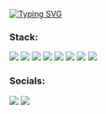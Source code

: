 
<a href="https://git.io/typing-svg"><img src="https://readme-typing-svg.demolab.com?font=Fira+Code&size=35&duration=4000&pause=1000&color=00EDF7&vCenter=true&width=900&lines=Backend+developer" alt="Typing SVG" /></a>
### Stack:

<img src="https://img.shields.io/badge/Python-103247?style=for-the-badge&logo=Python&logoColor=FFFFF0"/>    <img src="https://img.shields.io/badge/Flask-0c131f?style=for-the-badge&logo=Flask&logoColor=FFFFF0"/>    <img src="https://img.shields.io/badge/FastAPI-103247?style=for-the-badge&logo=FastAPI&logoColor=020604"/>    <img src="https://img.shields.io/badge/HTML5-180000?style=for-the-badge&logo=HTML5&logoColor=ec0000"/>    <img src="https://img.shields.io/badge/MySQL-0a242c?style=for-the-badge&logo=MySQL&logoColor=FFFFF0"/>    <img src="https://img.shields.io/badge/C%2b%2b-091326?style=for-the-badge&logo=C%2b%2b&logoColor=FFFFF0"/>    <img src="https://img.shields.io/badge/Git-000000?style=for-the-badge&logo=Git&logoColor=FFFFF0"/>    <img src="https://img.shields.io/badge/CSS3-002630?style=for-the-badge&logo=CSS3&logoColor=00b6e4"/>

### Socials:


[<img src="https://img.shields.io/badge/Telegram-191e2c?style=for-the-badge&logo=Telegram&logoColor=0cb2e9"/>](https://t.me/a_grich)  [<img src="https://img.shields.io/badge/VK-191e2c?style=for-the-badge&logo=VK&logoColor=FFFFF0"/>](https://vk.com/a.grichenko)

<!-- <img src="https://user-images.githubusercontent.com/83089491/198051648-4fcc1f03-f513-4790-87d5-72ddafbb318d.gif" align="center" width="600" height="400" />
 -->
